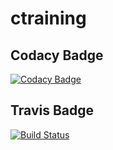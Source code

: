 # ctraining
## Codacy Badge
[![Codacy Badge](https://app.codacy.com/project/badge/Grade/b3e6236c4dec4ed3b7e0171a25c3d99d)](https://www.codacy.com/gh/minahabibm/ctraining/dashboard?utm_source=github.com&amp;utm_medium=referral&amp;utm_content=minahabibm/ctraining&amp;utm_campaign=Badge_Grade)
## Travis Badge
[![Build Status](https://travis-ci.com/minahabibm/ctraining.svg?branch=main)](https://travis-ci.com/minahabibm/ctraining)
